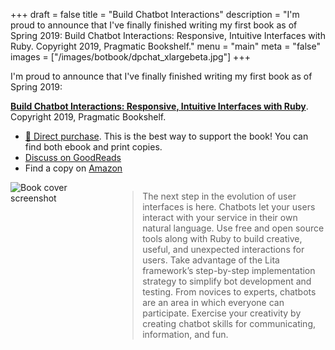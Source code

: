 +++
draft = false
title = "Build Chatbot Interactions"
description = "I'm proud to announce that I've finally finished writing my first book as of Spring 2019: Build Chatbot Interactions: Responsive, Intuitive Interfaces with Ruby. Copyright 2019, Pragmatic Bookshelf."
menu = "main"
meta = "false"
images = ["/images/botbook/dpchat_xlargebeta.jpg"]
+++

I'm proud to announce that I've finally finished writing my first book as of Spring 2019:

[__Build Chatbot Interactions: Responsive, Intuitive Interfaces with Ruby__](https://pragprog.com/book/dpchat/build-chatbot-interactions). Copyright 2019, Pragmatic Bookshelf.

* [🛒 Direct purchase](https://pragprog.com/book/dpchat/build-chatbot-interactions). This is the best way to support the book! You can find both ebook and print copies.
* [Discuss on GoodReads](https://www.goodreads.com/book/show/44699886-build-chatbot-interactions)
* Find a copy on [Amazon](https://smile.amazon.com/Build-Chatbot-Interactions-Responsive-Interfaces/dp/1680506323)

<div>
	<a href="https://pragprog.com/book/dpchat/build-chatbot-interactions">
	<div style="float: left; width: 33%;">
		<img alt="Book cover screenshot" src="/images/botbook/dpchat_xlargebeta.jpg" style="" />
	</div>
	<div style="float: right; width: 66%;">
		<blockquote>
			<p>
			The next step in the evolution of user interfaces is here. Chatbots let your users interact with your service in their own natural language. Use free and open source tools along with Ruby to build creative, useful, and unexpected interactions for users. Take advantage of the Lita framework’s step-by-step implementation strategy to simplify bot development and testing. From novices to experts, chatbots are an area in which everyone can participate. Exercise your creativity by creating chatbot skills for communicating, information, and fun.
			</p>
		</blockquote>
	</div>
	</a>
</div>
